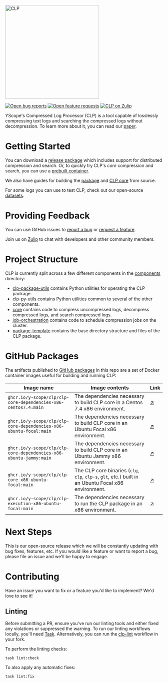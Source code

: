 <img alt="CLP" src="https://yscope.com/img/clp-logo.png" width="300"/>

[![Open bug reports](https://img.shields.io/github/issues/y-scope/clp/bug?label=bugs)](https://github.com/y-scope/clp/issues?q=is%3Aissue+is%3Aopen+label%3Abug)
[![Open feature requests](https://img.shields.io/github/issues/y-scope/clp/enhancement?label=feature-requests)](https://github.com/y-scope/clp/issues?q=is%3Aissue+is%3Aopen+label%3Aenhancement)
[![CLP on Zulip](https://img.shields.io/badge/zulip-yscope--clp%20chat-1888FA?logo=zulip)](https://yscope-clp.zulipchat.com/) 

YScope's Compressed Log Processor (CLP) is a tool capable of losslessly compressing text logs and
searching the compressed logs without decompression. To learn more about it, you can read our 
[paper](https://www.usenix.org/system/files/osdi21-rodrigues.pdf).

# Getting Started

You can download a [release package](https://github.com/y-scope/clp/releases) which includes support
for distributed compression and search. Or, to quickly try CLP's *core* compression and search, you
can use a [prebuilt container](docs/core/clp-core-container.md).

We also have guides for building the [package](docs/Building.md) and
[CLP core](components/core/README.md) from source.

For some logs you can use to test CLP, check out our open-source 
[datasets](docs/Datasets.md).

# Providing Feedback

You can use GitHub issues to [report a bug](https://github.com/y-scope/clp/issues/new?assignees=&labels=bug&template=bug-report.yml) 
or [request a feature](https://github.com/y-scope/clp/issues/new?assignees=&labels=enhancement&template=feature-request.yml).

Join us on [Zulip](https://yscope-clp.zulipchat.com/) to chat with developers 
and other community members.

# Project Structure

CLP is currently split across a few different components in the [components](components) 
directory:

* [clp-package-utils](components/clp-package-utils) contains Python utilities
  for operating the CLP package.
* [clp-py-utils](components/clp-py-utils) contains Python utilities common to several of the 
  other components.
* [core](components/core) contains code to compress uncompressed logs, decompress compressed 
  logs, and search compressed logs.
* [job-orchestration](components/job-orchestration) contains code to schedule compression jobs on
  the cluster.
* [package-template](components/package-template) contains the base directory structure and files of the 
  CLP package.

# GitHub Packages

The artifacts published to [GitHub packages][1] in this repo are a set of Docker container images
useful for building and running CLP:

| Image name                                                        | Image contents                                                                                       | Link   |
|-------------------------------------------------------------------|------------------------------------------------------------------------------------------------------|--------|
| `ghcr.io/y-scope/clp/clp-core-dependencies-x86-centos7.4:main`    | The dependencies necessary to build CLP core in a Centos 7.4 x86 environment.                        | [↗][2] |
| `ghcr.io/y-scope/clp/clp-core-dependencies-x86-ubuntu-focal:main` | The dependencies necessary to build CLP core in an Ubuntu Focal x86 environment.                     | [↗][3] |
| `ghcr.io/y-scope/clp/clp-core-dependencies-x86-ubuntu-jammy:main` | The dependencies necessary to build CLP core in an Ubuntu Jammy x86 environment.                     | [↗][4] |
| `ghcr.io/y-scope/clp/clp-core-x86-ubuntu-focal:main`              | The CLP core binaries (`clg`, `clp`, `clp-s`, `glt`, etc.) built in an Ubuntu Focal x86 environment. | [↗][5] |
| `ghcr.io/y-scope/clp/clp-execution-x86-ubuntu-focal:main`         | The dependencies necessary to run the CLP package in an x86 environment.                             | [↗][6] |

# Next Steps

This is our open-source release which we will be constantly updating with bug fixes, features, etc.
If you would like a feature or want to report a bug, please file an issue and we'll be happy to engage.

# Contributing

Have an issue you want to fix or a feature you'd like to implement? We'd love to see it!

## Linting

Before submitting a PR, ensure you've run our linting tools and either fixed any violations or
suppressed the warning. To run our linting workflows locally, you'll need [Task][7]. Alternatively,
you can run the [clp-lint](.github/workflows/clp-lint.yaml) workflow in your fork.

To perform the linting checks:

```shell
task lint:check
```

To also apply any automatic fixes:

```shell
task lint:fix
```

[1]: https://github.com/orgs/y-scope/packages?repo_name=clp
[2]: https://github.com/y-scope/clp/pkgs/container/clp%2Fclp-core-dependencies-x86-centos7.4
[3]: https://github.com/y-scope/clp/pkgs/container/clp%2Fclp-core-dependencies-x86-ubuntu-focal
[4]: https://github.com/y-scope/clp/pkgs/container/clp%2Fclp-core-dependencies-x86-ubuntu-jammy
[5]: https://github.com/y-scope/clp/pkgs/container/clp%2Fclp-core-x86-ubuntu-focal
[6]: https://github.com/y-scope/clp/pkgs/container/clp%2Fclp-execution-x86-ubuntu-focal
[7]: https://taskfile.dev/
